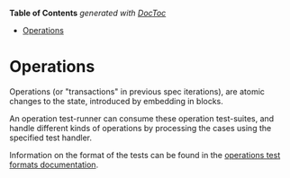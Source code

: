 <!-- START doctoc generated TOC please keep comment here to allow auto update -->
<!-- DON'T EDIT THIS SECTION, INSTEAD RE-RUN doctoc TO UPDATE -->
**Table of Contents**  *generated with [DocToc](https://github.com/thlorenz/doctoc)*

- [Operations](#operations)

<!-- END doctoc generated TOC please keep comment here to allow auto update -->

# Operations

Operations (or "transactions" in previous spec iterations),
 are atomic changes to the state, introduced by embedding in blocks.

An operation test-runner can consume these operation test-suites,
 and handle different kinds of operations by processing the cases using the specified test handler.

Information on the format of the tests can be found in the [operations test formats documentation](../../formats/operations/README.md).

 

